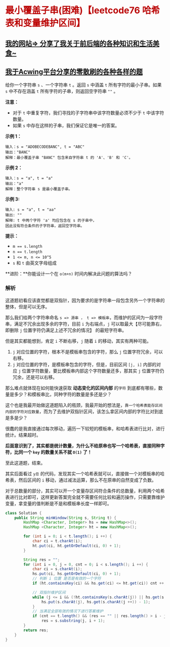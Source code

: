 # <font color="bb000">最小覆盖子串(困难)【leetcode76 哈希表和变量维护区间】</font>

## [我的网站=> 分享了我关于前后端的各种知识和生活美食~](https://www.fanxy.cloud)

## [我于Acwing平台分享的零散刷的各种各样的题](https://www.acwing.com/blog/content/33005/) 

给你一个字符串 `s` 、一个字符串 `t` 。返回 `s` 中涵盖 `t` 所有字符的最小子串。如果 `s` 中不存在涵盖 `t` 所有字符的子串，则返回空字符串 `""` 。

 

**注意：**

- 对于 `t` 中重复字符，我们寻找的子字符串中该字符数量必须不少于 `t` 中该字符数量。
- 如果 `s` 中存在这样的子串，我们保证它是唯一的答案。

 

**示例 1：**

```
输入：s = "ADOBECODEBANC", t = "ABC"
输出："BANC"
解释：最小覆盖子串 "BANC" 包含来自字符串 t 的 'A'、'B' 和 'C'。
```

**示例 2：**

```
输入：s = "a", t = "a"
输出："a"
解释：整个字符串 s 是最小覆盖子串。
```

**示例 3:**

```
输入: s = "a", t = "aa"
输出: ""
解释: t 中两个字符 'a' 均应包含在 s 的子串中，
因此没有符合条件的子字符串，返回空字符串。
```

 

**提示：**

- `m == s.length`
- `n == t.length`
- `1 <= m, n <= 10^5`
- `s` 和 `t` 由英文字母组成

 

**进阶：**你能设计一个在 `o(m+n)` 时间内解决此问题的算法吗？





### 解析

这道题初看应该直觉都是双指针，因为要求的是字符串一段包含另外一个字符串的整体，但是可以无序。

那么我们给两个字符串命名 `s => 源串 ， t => 模板串`，而维护的区间为一段字符串，满足不冗余出现多余的字符，目前 `i` 为右端点，`j` 可以取最大【尽可能靠右，即删除 `j` 位置字符仍满足上述不冗余的情况】 的最短字符串。

但是其实都能想到，肯定 `i` 不断右移，`j` 随着 `i` 的移动，其实有两种可能。

1. `j` 对应位置的字符，根本不是模板串包含的字符，那么 `j` 位置字符冗余，可以右移。
2. `j` 对应位置的字符，是模板串包含的字符，但是，目前区间 `[j, i]` 内部的对应 `j` 位置字符数量，要比模板串内部这个字符数量还多，那其实 `j` 位置字符仍冗余，还是可以右移。



那么难点就体现在如何能快速获取 **动态变化的区间内部** 的`字符` 到底都有哪些，数量是多少？和模板串比，同种字符的数量是多还是少？

这个也是我最开始做这道题陷入的瓶颈，我最开始的想法是，`靠一个哈希表能存区间内部的字符对应数量`，而为了去维护双指针区间，该怎么拿区间内部的字符比对到底是多是少？

很蠢的是我直接通过每次移动，遍历一下较短的模板串，和哈希表进行比对，进行统计。结果超时。

**后面意识到了，其实都是统计数量，为什么不给原串也写一个哈希表，直接同种字符，比同一个 `key` 的数量关系不就 `O(1)` 了！**

至此这道题，结束。

其实后面看过 `y总` 的代码，发现其实一个哈希表就可以，直接做一个对模板串的哈希表，然后区间的 `i` 移动，通过减法运算，那么不在原串的自然变成了负数。

对于总数量的部分，其实可以开一个变量存区间符合条件的总数量，利用两个哈希表进行比对即可，这样更新答案完全就不需要任何比较和遍历操作，只需要靠维护变量，拿变量的值判断是不是和模板串长度一样即可。

```java
class Solution {
    public String minWindow(String s, String t) {
        HashMap <Character, Integer> hs = new HashMap<>();
        HashMap <Character, Integer> ht = new HashMap<>();

        for (int i = 0; i < t.length(); i ++) {
            char ci = t.charAt(i);
            ht.put(ci, ht.getOrDefault(ci, 0) + 1);
        }

        String res = "";
        for (int i = 0, j = 0, cnt = 0; i < s.length(); i ++) {
            char ci = s.charAt(i);
            hs.put(ci, hs.getOrDefault(ci, 0) + 1);
            // 判断 i 位置 是否是有效的一个字符
            if (ht.containsKey(ci) && hs.get(ci) <= ht.get(ci)) cnt ++;

            // 双指针维护区间
            while (j <= i && (!ht.containsKey(s.charAt(j)) || hs.get(s.charAt(j)) > ht.get(s.charAt(j)))) {
                hs.put(s.charAt(j), hs.get(s.charAt(j ++)) - 1);
            }
            // 当满足全部有效的情况下进行答案维护
            if (cnt == t.length() && (res == "" || res.length() > i - j + 1)) 
                res = s.substring(j, i + 1);
        }
        return res;
    }
}
```

